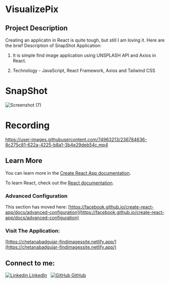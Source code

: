 # VisualizePix
## Project Description

Creating an applicatin in React is quite tough, but still I am loving it.
Here are the brief Description of SnapShot Application: 

1. It is simple find image application using UNSPLASH API and Axios in React.
 
2. Technology - JavaScript, React Framework, Axios and Tailwind CSS

# SnapShot

![Screenshot (7)](https://user-images.githubusercontent.com/74963213/236782917-a4fa030d-c58e-4b5f-a5ec-c4f2290c4571.png)

# Recording

https://user-images.githubusercontent.com/74963213/236784636-8c275c81-622a-4225-b8a1-3b4e29deb54c.mp4

## Learn More

You can learn more in the [Create React App documentation](https://facebook.github.io/create-react-app/docs/getting-started).

To learn React, check out the [React documentation](https://reactjs.org/).

### Advanced Configuration

This section has moved here: [https://facebook.github.io/create-react-app/docs/advanced-configuration](https://facebook.github.io/create-react-app/docs/advanced-configuration)

### Visit The Application:
[https://chetanabadgujar-findimagessite.netlify.app/](https://chetanabadgujar-findimagessite.netlify.app/)

## Connect to me:
[![Linkedin](https://i.stack.imgur.com/gVE0j.png) LinkedIn](https://www.linkedin.com/in/chetana-badgujar)
&nbsp;
[![GitHub](https://i.stack.imgur.com/tskMh.png) GitHub](https://github.com/ChetanaBadgujar)





